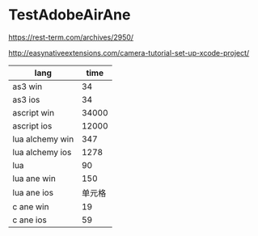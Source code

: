 # TestAdobeAirAne
https://rest-term.com/archives/2950/

http://easynativeextensions.com/camera-tutorial-set-up-xcode-project/

|  lang   | time  |
|  ----  | ----  |
| as3 win | 34 |
| as3 ios | 34 |
| ascript win  | 34000 |
| ascript ios  | 12000 |
| lua alchemy win  | 347 |
| lua alchemy ios  | 1278 |
| lua  | 90 |
| lua ane win  | 150 |
| lua ane ios  | 单元格 |
| c ane win  | 19 |
| c ane ios  | 59 |